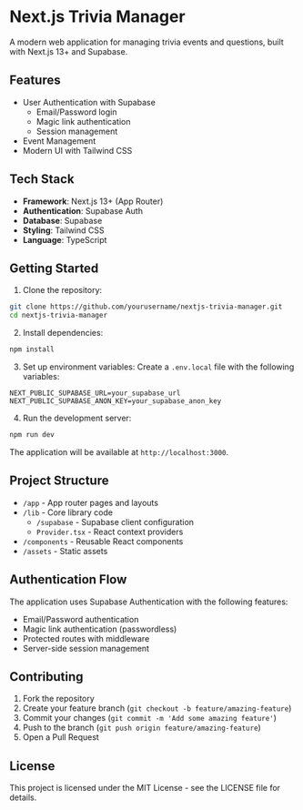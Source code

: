 # Next.js Trivia Manager

A modern web application for managing trivia events and questions, built with Next.js 13+ and Supabase.

## Features

- User Authentication with Supabase
  - Email/Password login
  - Magic link authentication
  - Session management
- Event Management
- Modern UI with Tailwind CSS

## Tech Stack

- **Framework**: Next.js 13+ (App Router)
- **Authentication**: Supabase Auth
- **Database**: Supabase
- **Styling**: Tailwind CSS
- **Language**: TypeScript

## Getting Started

1. Clone the repository:
```bash
git clone https://github.com/yourusername/nextjs-trivia-manager.git
cd nextjs-trivia-manager
```

2. Install dependencies:
```bash
npm install
```

3. Set up environment variables:
Create a `.env.local` file with the following variables:
```
NEXT_PUBLIC_SUPABASE_URL=your_supabase_url
NEXT_PUBLIC_SUPABASE_ANON_KEY=your_supabase_anon_key
```

4. Run the development server:
```bash
npm run dev
```

The application will be available at `http://localhost:3000`.

## Project Structure

- `/app` - App router pages and layouts
- `/lib` - Core library code
  - `/supabase` - Supabase client configuration
  - `Provider.tsx` - React context providers
- `/components` - Reusable React components
- `/assets` - Static assets

## Authentication Flow

The application uses Supabase Authentication with the following features:
- Email/Password authentication
- Magic link authentication (passwordless)
- Protected routes with middleware
- Server-side session management

## Contributing

1. Fork the repository
2. Create your feature branch (`git checkout -b feature/amazing-feature`)
3. Commit your changes (`git commit -m 'Add some amazing feature'`)
4. Push to the branch (`git push origin feature/amazing-feature`)
5. Open a Pull Request

## License

This project is licensed under the MIT License - see the LICENSE file for details.
